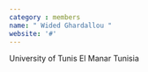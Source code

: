 ```yaml
---
category : members
name: " Wided Ghardallou " 
website: '#'
---
```

University of Tunis El Manar
Tunisia

